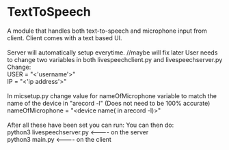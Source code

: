 # TextToSpeech
A module that handles both text-to-speech and microphone input from client. Client comes with a text based UI.
<br>
<br>
Server will automatically setup everytime. //maybe will fix later
User needs to change two variables in both livespeechclient.py and livespeechserver.py<br>
Change:<br>
USER = "<'username'>"<br>
IP = "<'ip address'>"<br>
<br>
In micsetup.py change value for nameOfMicrophone variable to match the name of the device in "arecord -l" (Does not need to be 100% accurate)
nameOfMicrophone = "<device name( in arecord -l)>"  
<br>
After all these have been set you can run:
You can then do:<br>
python3 livespeechserver.py    <----  on the server<br>
python3 main.py    <----  on the client
<br>
